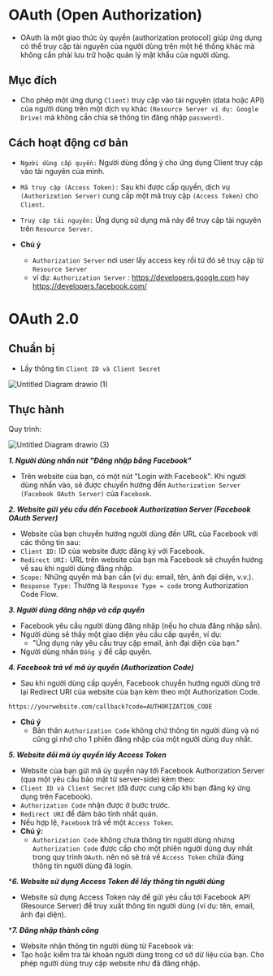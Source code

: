 # OAuth (Open Authorization)
- OAuth là một giao thức ủy quyền (authorization protocol) giúp ứng dụng có thể truy cập tài nguyên của người dùng trên một hệ thống khác mà không cần phải lưu trữ hoặc quản lý mật khẩu của người dùng.

## Mục đích 

- Cho phép một ứng dụng ```Client)``` truy cập vào tài nguyên (data hoặc API) của người dùng trên một dịch vụ khác ```(Resource Server ví dụ: Google Drive)``` mà không cần chia sẻ thông tin đăng nhập ```password)```.
  
## Cách hoạt động cơ bản
- ```Người dùng cấp quyền:``` Người dùng đồng ý cho ứng dụng Client truy cập vào tài nguyên của mình.
- ```Mã truy cập (Access Token):``` Sau khi được cấp quyền, dịch vụ ```(Authorization Server)``` cung cấp một mã truy cập ```(Access Token)``` cho ```Client```.
- ```Truy cập tài nguyên:``` Ứng dụng sử dụng mã này để truy cập tài nguyên trên ```Resource Server```.

- **Chú ý**
  - ```Authorization Server``` nơi user lấy access key rồi từ đó sẽ truy cập từ ```Resource Server```
  - ví dụ: ```Authorization Server``` : https://developers.google.com hay https://developers.facebook.com/

# OAuth 2.0 
## Chuẩn bị
- Lấy thông tin ```Client ID và Client Secret```
  
![Untitled Diagram drawio (1)](https://github.com/user-attachments/assets/cb0959e4-7bb6-4025-bbf4-924d06e8f944)

## Thực hành
Quy trình:

![Untitled Diagram drawio (3)](https://github.com/user-attachments/assets/2860c0e1-9729-4ab6-8e02-f21605d9ac17)

***1. Người dùng nhấn nút "Đăng nhập bằng Facebook"***
- Trên website của bạn, có một nút "Login with Facebook". Khi người dùng nhấn vào, sẽ được chuyển hướng đến ```Authorization Server (Facebook OAuth Server)``` của ```Facebook```.

***2. Website gửi yêu cầu đến Facebook Authorization Server (Facebook OAuth Server)***
- Website của bạn chuyển hướng người dùng đến URL của Facebook với các thông tin sau:
- ```Client ID:``` ID của website được đăng ký với Facebook.
- ```Redirect URI:``` URL trên website của bạn mà Facebook sẽ chuyển hướng về sau khi người dùng đăng nhập.
- ```Scope:``` Những quyền mà bạn cần (ví dụ: email, tên, ảnh đại diện, v.v.).
- ```Response Type:``` Thường là ```Response Type = code``` trong Authorization Code Flow.

***3. Người dùng đăng nhập và cấp quyền***
- Facebook yêu cầu người dùng đăng nhập (nếu họ chưa đăng nhập sẵn).
- Người dùng sẽ thấy một giao diện yêu cầu cấp quyền, ví dụ:
    - "Ứng dụng này yêu cầu truy cập email, ảnh đại diện của bạn."
- Người dùng nhấn ```Đồng ý``` để cấp quyền.

***4. Facebook trả về mã ủy quyền (Authorization Code)***
- Sau khi người dùng cấp quyền, Facebook chuyển hướng người dùng trở lại Redirect URI của website của bạn kèm theo một Authorization Code.
```
https://yourwebsite.com/callback?code=AUTHORIZATION_CODE
```
- **Chú ý**
  - Bản thân ```Authorization Code``` không chứ thông tin người dùng và nó cũng gi nhớ cho 1 phiên đăng nhập của một người dùng duy nhất.
    
***5. Website đổi mã ủy quyền lấy Access Token***
- Website của bạn gửi mã ủy quyền này tới Facebook Authorization Server (qua một yêu cầu bảo mật từ server-side) kèm theo:
- ```Client ID và Client Secret``` (đã được cung cấp khi bạn đăng ký ứng dụng trên Facebook).
- ```Authorization Code``` nhận được ở bước trước.
- ```Redirect URI``` để đảm bảo tính nhất quán.
- Nếu hợp lệ, ```Facebook``` trả về một ```Access Token```.
- **Chú ý:**
  - ```Authorization Code``` không chưa thông tin người dùng nhưng ```Authorization Code``` được cấp cho một phiên người dùng duy nhất trong quy trình ```OAuth```. nên nó sẽ trả về ```Access Token``` chứa đúng thông tin người dùng đã login. 
  
****6. Website sử dụng Access Token để lấy thông tin người dùng***
- Website sử dụng Access Token này để gửi yêu cầu tới Facebook API (Resource Server) để truy xuất thông tin người dùng (ví dụ: tên, email, ảnh đại diện).

****7. Đăng nhập thành công***
- Website nhận thông tin người dùng từ Facebook và:
- Tạo hoặc kiểm tra tài khoản người dùng trong cơ sở dữ liệu của bạn.
Cho phép người dùng truy cập website như đã đăng nhập.
